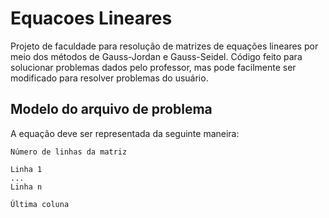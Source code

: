 # Equacoes Lineares

Projeto de faculdade para resolução de matrizes de equações lineares por meio dos métodos de Gauss-Jordan e Gauss-Seidel. Código feito para solucionar problemas dados pelo professor, mas pode facilmente ser modificado para resolver problemas do usuário.

## Modelo do arquivo de problema

A equação deve ser representada da seguinte maneira:

```
Número de linhas da matriz

Linha 1
...
Linha n

Última coluna
```
